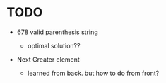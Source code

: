 # TODO

- 678 valid parenthesis string<br/>
    - optimal solution??

- Next Greater element
    - learned from back. but how to do from front?